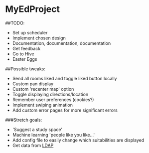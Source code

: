 # MyEdProject

##TODO:

- Set up scheduler
- Implement chosen design
- Documentation, documentation, documentation
- Get feedback
- Go to Hive
- Easter Eggs

##Possible tweaks:

- Send all rooms liked and toggle liked button locally
- Custom pan display
- Custom 'recenter map' option
- Toggle displaying directions/location
- Remember user preferences (cookies?)
- Implement swiping animation
- Add custom error pages for more significant errors

###Stretch goals:
- 'Suggest a study space'
- Machine learning 'people like you like...'
- Add config file to easily change which suitabilities are displayed
- Get data from [LDAP](https://www.wiki.ed.ac.uk/display/AuthService/Basics)
